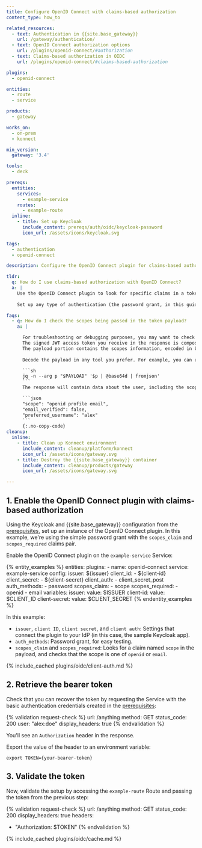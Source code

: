 ```yaml
---
title: Configure OpenID Connect with claims-based authorization
content_type: how_to

related_resources:
  - text: Authentication in {{site.base_gateway}}
    url: /gateway/authentication/
  - text: OpenID Connect authorization options
    url: /plugins/openid-connect/#authorization
  - text: Claims-based authorization in OIDC
    url: /plugins/openid-connect/#claims-based-authorization

plugins:
  - openid-connect

entities:
  - route
  - service

products:
  - gateway

works_on:
  - on-prem
  - konnect

min_version:
  gateway: '3.4'

tools:
  - deck

prereqs:
  entities:
    services:
      - example-service
    routes:
      - example-route
  inline:
    - title: Set up Keycloak
      include_content: prereqs/auth/oidc/keycloak-password
      icon_url: /assets/icons/keycloak.svg

tags:
  - authentication
  - openid-connect

description: Configure the OpenID Connect plugin for claims-based authorization.

tldr:
  q: How do I use claims-based authorization with OpenID Connect?
  a: |
    Use the OpenID Connect plugin to look for specific claims in a token payload, and only allow users with the right claims access to a given resources. 
  
    Set up any type of authentication (the password grant, in this guide) and enable claims-based authorization by pointing to claims to look for in the authorization request.

faqs:
  - q: How do I check the scopes being passed in the token payload?
    a: |

      For troubleshooting or debugging purposes, you may want to check the scopes being passed in the payload. 
      The signed JWT access token you receive in the response is composed of three parts, each separated with a dot (`.`) character: `{header}.{payload}.{signature}`. 
      The payload portion contains the scopes information, encoded in base64 format.
      
      Decode the payload in any tool you prefer. For example, you can use base64 and jq:

      ```sh
      jq -n --arg p "$PAYLOAD" '$p | @base64d | fromjson'
      ```
      The response will contain data about the user, including the scope:

      ```json
      "scope": "openid profile email",
      "email_verified": false,
      "preferred_username": "alex"
      ```
      {:.no-copy-code}
cleanup:
  inline:
    - title: Clean up Konnect environment
      include_content: cleanup/platform/konnect
      icon_url: /assets/icons/gateway.svg
    - title: Destroy the {{site.base_gateway}} container
      include_content: cleanup/products/gateway
      icon_url: /assets/icons/gateway.svg

---
```


## 1. Enable the OpenID Connect plugin with claims-based authorization

Using the Keycloak and {{site.base_gateway}} configuration from the [prerequisites](#prerequisites), 
set up an instance of the OpenID Connect plugin. In this example, we're using the simple password grant with the `scopes_claim` and `scopes_required` claims pair.

Enable the OpenID Connect plugin on the `example-service` Service:

{% entity_examples %}
entities:
  plugins:
    - name: openid-connect
      service: example-service
      config:
        issuer: ${issuer}
        client_id:
        - ${client-id}
        client_secret:
        - ${client-secret}
        client_auth:
        - client_secret_post
        auth_methods:
        - password
        scopes_claim:
        - scope
        scopes_required:
        - openid
        - email
variables:
  issuer:
    value: $ISSUER
  client-id:
    value: $CLIENT_ID
  client-secret:
    value: $CLIENT_SECRET
{% endentity_examples %}

In this example:
* `issuer`, `client ID`, `client secret`, and `client auth`: Settings that connect the plugin to your IdP (in this case, the sample Keycloak app).
* `auth_methods`: Password grant, for easy testing.
* `scopes_claim` and `scopes_required`: Looks for a claim named `scope` in the payload, and checks that the scope is one of `openid` or `email`.

{% include_cached plugins/oidc/client-auth.md %}

## 2. Retrieve the bearer token

Check that you can recover the token by requesting the Service with the basic authentication credentials created in the [prerequisites](#prerequisites):

{% validation request-check %}
url: /anything
method: GET
status_code: 200
user: "alex:doe"
display_headers: true
{% endvalidation %}

You'll see an `Authorization` header in the response. 

Export the value of the header to an environment variable:

```
export TOKEN={your-bearer-token}
```

## 3. Validate the token

Now, validate the setup by accessing the `example-route` Route and passing the token from the previous step:

{% validation request-check %}
url: /anything
method: GET
status_code: 200
display_headers: true
headers:
  - "Authorization: $TOKEN"
{% endvalidation %}

{% include_cached plugins/oidc/cache.md %}